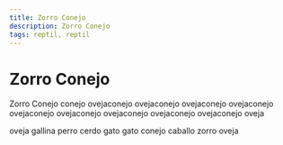 ```yaml
---
title: Zorro Conejo
description: Zorro Conejo
tags: reptil, reptil
---
```


# Zorro Conejo

Zorro Conejo conejo ovejaconejo ovejaconejo ovejaconejo ovejaconejo ovejaconejo ovejaconejo ovejaconejo ovejaconejo ovejaconejo oveja

oveja gallina perro cerdo gato gato conejo caballo zorro oveja